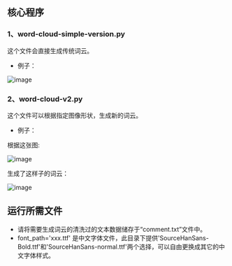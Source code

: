 ## 核心程序

### 1、word-cloud-simple-version.py
这个文件会直接生成传统词云。

- 例子：


![image](http://github.com//rio26/weibo-comments-word-cloud/tree/master/source/result-from-simple-version.png)

### 2、word-cloud-v2.py
这个文件可以根据指定图像形状，生成新的词云。


- 例子：


根据这张图:

![image](http://github.com//rio26/weibo-comments-word-cloud/tree/master/source/j2.png)

生成了这样子的词云：

![image](http://github.com//rio26/weibo-comments-word-cloud/tree/master/source/result-from-v2.png)


## 运行所需文件

- 请将需要生成词云的清洗过的文本数据储存于“comment.txt”文件中。
- font_path='xxx.ttf' 是中文字体文件，此目录下提供'SourceHanSans-Bold.ttf'和'SourceHanSans-normal.ttf'两个选择，可以自由更换成其它的中文字体样式。